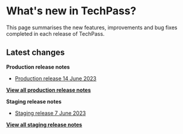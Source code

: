 # What's new in TechPass?

This page summarises the new features, improvements and bug fixes completed in each release of TechPass.

## Latest changes

**Production release notes**
- [Production release 14 June 2023](whats-new/production-release-notes?id=production-release-14-jun-2023)

 [**View all production release notes**](/whats-new/production-release-notes)


**Staging release notes**
- [Staging release 7 June 2023](whats-new/staging-release-notes?id=staging-release-7-jun-2023)

 [**View all staging release notes**](/whats-new/staging-release-notes)
